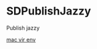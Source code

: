 # SDPublishJazzy
Publish jazzy

[mac vir env](https://github.com/actions/virtual-environments/blob/main/images/macos/macos-10.15-Readme.md)